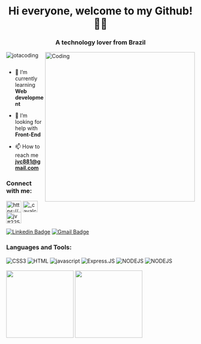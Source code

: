 
<h1 align="center">Hi everyone, welcome to my Github! 👨‍💻</h1>
<h3 align="center">A technology lover from Brazil</h3>
<img align="right" alt="Coding" width="400" src="https://images-wixmp-ed30a86b8c4ca887773594c2.wixmp.com/f/3b29b223-1992-414b-849b-4ab6ecea943c/dbg4hlw-0e3b8e83-54fa-4465-9169-3fe49f7e22a9.gif?token=eyJ0eXAiOiJKV1QiLCJhbGciOiJIUzI1NiJ9.eyJzdWIiOiJ1cm46YXBwOjdlMGQxODg5ODIyNjQzNzNhNWYwZDQxNWVhMGQyNmUwIiwiaXNzIjoidXJuOmFwcDo3ZTBkMTg4OTgyMjY0MzczYTVmMGQ0MTVlYTBkMjZlMCIsIm9iaiI6W1t7InBhdGgiOiJcL2ZcLzNiMjliMjIzLTE5OTItNDE0Yi04NDliLTRhYjZlY2VhOTQzY1wvZGJnNGhsdy0wZTNiOGU4My01NGZhLTQ0NjUtOTE2OS0zZmU0OWY3ZTIyYTkuZ2lmIn1dXSwiYXVkIjpbInVybjpzZXJ2aWNlOmZpbGUuZG93bmxvYWQiXX0.uX08WksTmpq2QQ5XH4TZWc9vz-SfDET-uEGh7vr-92I">



<p align="left"> <img src="https://komarev.com/ghpvc/?username=jotacoding&label=Profile%20views&color=0e75b6&style=flat" alt="jotacoding" /> </p>

<p align="left"> <a href="https://twitter.com/" target="blank"><img src="https://img.shields.io/twitter/follow/?logo=twitter&style=for-the-badge" alt="" /></a> </p>

- 🌱 I’m currently learning **Web development**

- 🤝 I’m looking for help with **Front-End**

- 📫 How to reach me **jvc881@gmail.com**

<h3 align="left">Connect with me:</h3>
<p align="left">
<a href="https://linkedin.com/in/https://www.linkedin.com/in/joao-victor-cavalcante-silva/" target="blank"><img align="center" src="https://raw.githubusercontent.com/rahuldkjain/github-profile-readme-generator/master/src/images/icons/Social/linked-in-alt.svg" alt="https://www.linkedin.com/in/jo%c3%a3o-victor-cavalcante-36a616203/" height="30" width="40" /></a>
<a href="https://instagram.com/_cavalcante_" target="blank"><img align="center" src="https://raw.githubusercontent.com/rahuldkjain/github-profile-readme-generator/master/src/images/icons/Social/instagram.svg" alt="_cavalcante_" height="30" width="40" /></a>
<a href="https://discord.gg/Cavalcante#0881" target="blank"><img align="center" src="https://raw.githubusercontent.com/rahuldkjain/github-profile-readme-generator/master/src/images/icons/Social/discord.svg" alt="jv#2254" height="30" width="40" /></a>


[![Linkedin Badge](https://img.shields.io/badge/-a-blue?style=flat-square&logo=Linkedin&logoColor=white&link=https://www.linkedin.com/in/joao-victor-cavalcante-silva/)](https://www.linkedin.com/in/joao-victor-cavalcante-silva/)
[![Gmail Badge](https://img.shields.io/badge/-jvc881@gmail.com-c14438?style=flat-square&logo=Gmail&logoColor=white&link=mailto:jvc881@gmail.com)](mailto:jvc881@gmail.com)

</p>


<h3 align="left">Languages and Tools:</h3>
<div style="display: inline_block">
  <img align="center" alt="CSS3" src="https://img.shields.io/badge/CSS-239120?&style=for-the-badge&logo=css3&color=190321&logoColor=cyan" />
  <img align="center" alt="HTML" src="https://img.shields.io/badge/html5-%23E34F26.svg?logo=html5&logoColor=white&style=for-the-badge&logo=html5&logoColor=fuchsia&color=190321" />
  <img align="center" alt="javascript" src="https://img.shields.io/badge/JavaScript-323330?style=for-the-badge&logo=javascript&color=190321" />
  <img align="center" alt="Express.JS" src="https://img.shields.io/badge/express.js-%23404d59.svg?style=for-the-badge&logo=express&color=190321&logoColor=%2361DAFB" />
  <img align="center" alt="NODEJS" src="https://img.shields.io/badge/Node.js-43853D?style=for-the-badge&logo=node.js&color=190321&logoColor=green" />
  <img align="center" alt="NODEJS" src="https://img.shields.io/badge/git-%23F05033.svg?logo=git&logoColor=white&style=for-the-badge" />
  <br></br>

<img height="180em" src="https://github-readme-stats.vercel.app/api?username=jotacoding&show_icons=true&theme=dracula&include_all_commits=true&count_private=true"/>
  <img height="180em" src="https://github-readme-stats.vercel.app/api/top-langs/?username=jotacoding&layout=compact&langs_count=7&theme=dracula"/>
</div>



